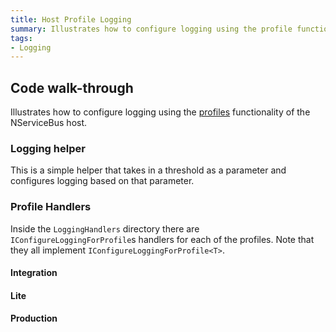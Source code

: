 ```yaml
---
title: Host Profile Logging
summary: Illustrates how to configure logging using the profile functionality of the NServiceBus host.
tags:
- Logging
---
```


## Code walk-through

Illustrates how to configure logging using the [profiles](/nservicebus/profiles-for-nservicebus-host.md) functionality of the NServiceBus host.

### Logging helper

This is a simple helper that takes in a threshold as a parameter and configures logging based on that parameter.

<!-- import LoggingHelper -->
  
### Profile Handlers

Inside the `LoggingHandlers` directory there are `IConfigureLoggingForProfile`s handlers for each of the profiles. Note that they all implement `IConfigureLoggingForProfile<T>`.

#### Integration

<!-- import IntegrationHandler -->

#### Lite 

<!-- import LiteHandler -->

#### Production

<!-- import ProductionHandler --> 